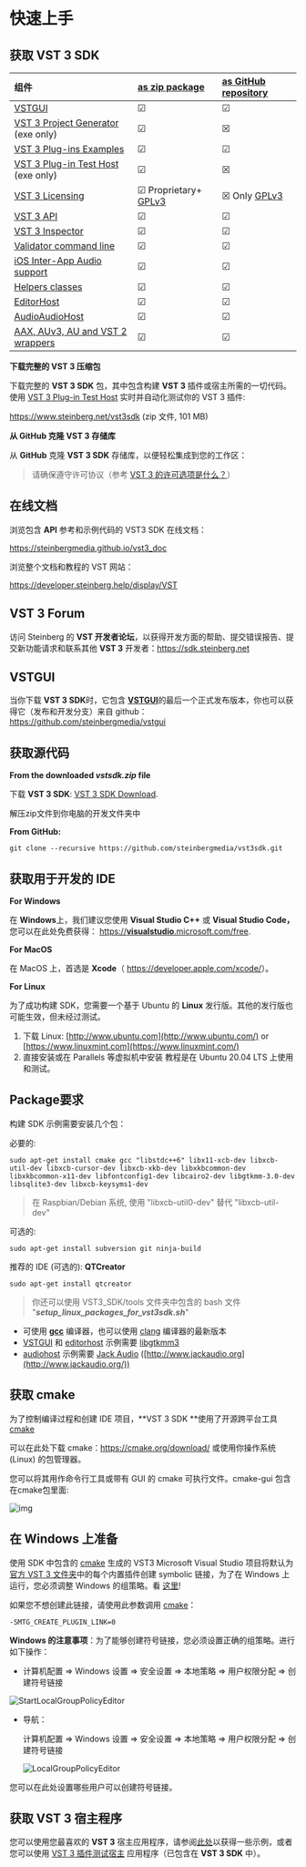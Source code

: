 # 快速上手

## 获取 VST 3 SDK

| 组件 | [as zip package](https://developer.steinberg.help/display/VST/VST+3+Links#VST3Links-aszip) | [as GitHub repository](https://developer.steinberg.help/display/VST/VST+3+Links#VST3Links-repository) |
| :----------------------------------------------------------- | :----------------------------------------------------------- | :----------------------------------------------------------- |
| [VSTGUI](https://developer.steinberg.help/display/VST/VSTGUI) | ☑ | ☑ |
| [VST 3 Project Generator](https://developer.steinberg.help/display/VST/VST+3+Project+Generator) (exe only) | ☑ | ☒ |
| [VST 3 Plug-ins Examples](https://developer.steinberg.help/display/VST/VST+3+Plug-ins+Examples) | ☑ | ☑ |
| [VST 3 Plug-in Test Host](https://developer.steinberg.help/display/VST/VST+3+Plug-in+Test+Host) (exe only) | ☑ | ☒ |
| [VST 3 Licensing](https://developer.steinberg.help/display/VST/VST+3+Licensing) | ☑ Proprietary+ [GPLv3](https://www.gnu.org/licenses/gpl-3.0.en.html) | ☒ Only [GPLv3](https://www.gnu.org/licenses/gpl-3.0.en.html) |
| [VST 3 API](https://developer.steinberg.help/display/VST/VST+3+API+Documentation) | ☑ | ☑ |
| [VST 3 Inspector](https://developer.steinberg.help/pages/viewpage.action?pageId=9797960#WhatistheVST3SDK?-VST3Inspector) | ☑ | ☑ |
| [Validator command line](https://developer.steinberg.help/pages/viewpage.action?pageId=9797960#WhatistheVST3SDK?-validator) | ☑ | ☑ |
| [iOS Inter-App Audio support](https://developer.steinberg.help/display/VST/iOS+Inter-App+Audio+support) | ☑ | ☑ |
| [Helpers classes](https://developer.steinberg.help/pages/viewpage.action?pageId=9797960#WhatistheVST3SDK?-Helpersclasses) | ☑ | ☑ |
| [EditorHost](https://developer.steinberg.help/pages/viewpage.action?pageId=9797960#WhatistheVST3SDK?-EditorHost) | ☑ | ☑ |
| [AudioAudioHost](https://developer.steinberg.help/pages/viewpage.action?pageId=9797960#WhatistheVST3SDK?-AudioHost) | ☑ | ☑ |
| [AAX, AUv3, AU and VST 2 wrappers](https://developer.steinberg.help/display/VST/AAX%2C+AUv3%2C+AU+and+VST+2+wrappers) | ☑ | ☑ |



**下载完整的 VST 3 压缩包**

下载完整的 **VST 3 SDK** 包，其中包含构建 **VST 3** 插件或宿主所需的一切代码。使用 [VST 3 Plug-in Test Host](https://developer.steinberg.help/display/VST/VST+3+Plug-in+Test+Host) 实时并自动化测试你的 VST 3 插件:

<https://www.steinberg.net/vst3sdk>  (zip 文件, 101 MB)



**从 GitHub 克隆 VST 3 存储库**

从 **GitHub** 克隆 **VST 3 SDK** 存储库，以便轻松集成到您的工作区：

> 请确保遵守许可协议（参考 [VST 3 的许可选项是什么？](https://developer.steinberg.help/pages/viewpage.action?pageId=9797944)）



## 在线文档

浏览包含 **API** 参考和示例代码的 VST3 SDK 在线文档：

https://steinbergmedia.github.io/vst3_doc

浏览整个文档和教程的 VST 网站：

https://developer.steinberg.help/display/VST



## VST 3 Forum

访问 Steinberg 的 **VST 开发者论坛**，以获得开发方面的帮助、提交错误报告、提交新功能请求和联系其他 **VST 3** 开发者：https://sdk.steinberg.net



## VSTGUI

当你下载 **VST 3 SDK**时，它包含 [**VSTGUI**](https://developer.steinberg.help/display/VST/VSTGUI)的最后一个正式发布版本，你也可以获得它（发布和开发分支）来自 github：<https://github.com/steinbergmedia/vstgui>



## 获取源代码

**From the downloaded *vstsdk.zip* file**

下载 **VST 3 SDK**:  [VST 3 SDK Download](https://developer.steinberg.help/display/VST/VST+3+Links#VST3Links-VST3SDKDownload).

解压zip文件到你电脑的开发文件夹中

**From GitHub:**

```shell
git clone --recursive https://github.com/steinbergmedia/vst3sdk.git
```



## 获取用于开发的 IDE

**For Windows**

在 **Windows**上，我们建议您使用 **Visual Studio C++** 或 **Visual Studio Code，** 您可以在此处免费获得： [https://**visualstudio**.microsoft.com/free](https://visualstudio.microsoft.com/free-developer-offers/).

**For MacOS**

在 MacOS 上，首选是 **Xcode**（ <https://developer.apple.com/xcode/>）。

**For Linux**

为了成功构建 SDK，您需要一个基于 Ubuntu 的 **Linux** 发行版。其他的发行版也可能生效，但未经过测试。

1. 下载 Linux: [http://www.ubuntu.com](http://www.ubuntu.com/) or [https://www.linuxmint.com](https://www.linuxmint.com/)
2. 直接安装或在 Parallels 等虚拟机中安装
   教程是在 Ubuntu 20.04 LTS 上使用和测试。



## Package要求

构建 SDK 示例需要安装几个包：

必要的:

```shell
sudo apt-get install cmake gcc "libstdc++6" libx11-xcb-dev libxcb-util-dev libxcb-cursor-dev libxcb-xkb-dev libxkbcommon-dev libxkbcommon-x11-dev libfontconfig1-dev libcairo2-dev libgtkmm-3.0-dev libsqlite3-dev libxcb-keysyms1-dev
```

> 在 Raspbian/Debian 系统, 使用 "libxcb-util0-dev" 替代 "libxcb-util-dev"

可选的:

```shell
sudo apt-get install subversion git ninja-build
```

推荐的 IDE (可选的): **QTCreator**

```shell
sudo apt-get install qtcreator
```

> 你还可以使用 VST3_SDK/tools 文件夹中包含的 bash 文件 "***setup_linux_packages_for_vst3sdk.sh***"

- 可使用 [**gcc**](https://gcc.gnu.org/install/) 编译器，也可以使用 [clang](https://clang.llvm.org/) 编译器的最新版本
- [VSTGUI](https://developer.steinberg.help/display/VST/How+to+set+up+my+system+for+VST+3#HowtosetupmysystemforVST3-VSTGUI) 和 [editorhost](https://developer.steinberg.help/display/VST/How+to+set+up+my+system+for+VST+3#HowtosetupmysystemforVST3-editorhost) 示例需要 [libgtkmm3](https://www.gtkmm.org/)
- [audiohost](https://developer.steinberg.help/display/VST/How+to+set+up+my+system+for+VST+3#HowtosetupmysystemforVST3-audiohost) 示例需要 [Jack Audio](http://www.jackaudio.org/) ([http://www.jackaudio.org](http://www.jackaudio.org/))



## 获取 cmake

为了控制编译过程和创建 IDE 项目，**VST 3 SDK **使用了开源跨平台工具 [cmake](https://cmake.org/)

可以在此处下载 cmake：<https://cmake.org/download/> 或使用你操作系统 (Linux) 的包管理器。

您可以将其用作命令行工具或带有 GUI 的 cmake 可执行文件。cmake-gui 包含在cmake包里面:

![img](Image/cmake_gui.jpg)



## 在 Windows 上准备

使用 SDK 中包含的 [cmake](https://cmake.org/) 生成的 VST3 Microsoft Visual Studio 项目将默认为 [官方 VST 3 文件夹](https://developer.steinberg.help/display/VST/Plug-in+Locations)中的每个内置插件创建 symbolic 链接，为了在 Windows 上运行，您必须调整 Windows 的组策略。看 [这里](https://developer.steinberg.help/display/VST/Preparation+on+Windows)!

如果您不想创建此链接，请使用此参数调用 [cmake](https://cmake.org/)：

```shell
-SMTG_CREATE_PLUGIN_LINK=0
```

**Windows 的注意事项**：为了能够创建符号链接，您必须设置正确的组策略。进行如下操作：

- 计算机配置 => Windows 设置 => 安全设置 => 本地策略 => 用户权限分配 => 创建符号链接

![StartLocalGroupPolicyEditor](Image/start_local_group_policy_editor.jpg)

- 导航：

   计算机配置 => Windows 设置 => 安全设置 => 本地策略 => 用户权限分配 => 创建符号链接

   ![LocalGroupPolicyEditor](Image/local_group_policy_editor.jpg)

您可以在此处设置哪些用户可以创建符号链接。



## 获取 VST 3 宿主程序

您可以使用您最喜欢的 **VST 3** 宿主应用程序，请参阅[此处](https://developer.steinberg.help/display/VST/Use+cases#Usecases-VST3Hosts)以获得一些示例，或者您可以使用 [VST 3 插件测试宿主](https://developer.steinberg.help/display/VST/VST+3+Plug-in+Test+Host) 应用程序（已包含在  **VST 3 SDK** 中）。
